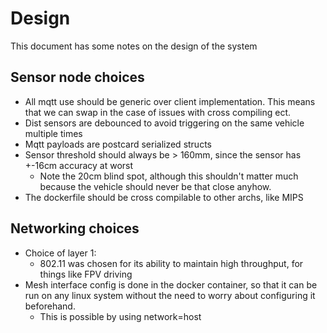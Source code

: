 # Design

This document has some notes on the design of the system

## Sensor node choices
- All mqtt use should be generic over client implementation. This means that we can swap in the case of issues with
cross compiling ect.
- Dist sensors are debounced to avoid triggering on the same vehicle multiple times
- Mqtt payloads are postcard serialized structs
- Sensor threshold should always be > 160mm, since the sensor has +-16cm accuracy at worst
  - Note the 20cm blind spot, although this shouldn't matter much because the vehicle should never be that close anyhow.
- The dockerfile should be cross compilable to other archs, like MIPS

## Networking choices
- Choice of layer 1:
  - 802.11 was chosen for its ability to maintain high throughput, for things like FPV driving
- Mesh interface config is done in the docker container, so that it can be run on any linux system without the need
to worry about configuring it beforehand.
  - This is possible by using network=host